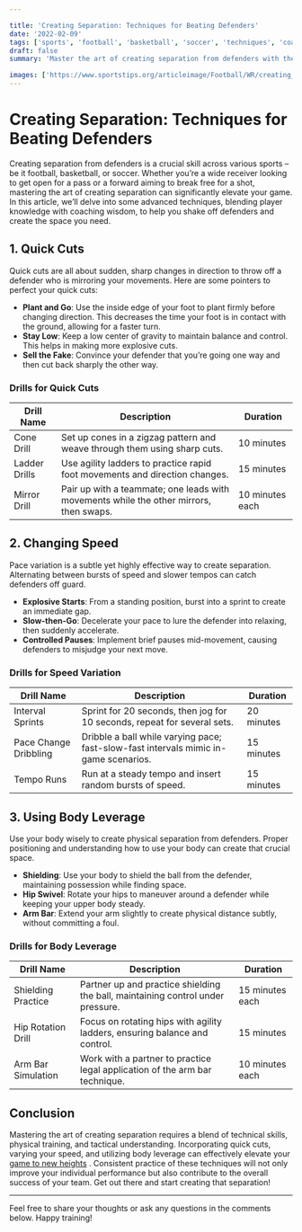 ```yaml
---

title: 'Creating Separation: Techniques for Beating Defenders'
date: '2022-02-09'
tags: ['sports', 'football', 'basketball', 'soccer', 'techniques', 'coaching', 'player-tips']
draft: false
summary: 'Master the art of creating separation from defenders with these advanced techniques, incorporating quick cuts, speed variation, and body leverage.'

images: ['https://www.sportstips.org/articleimage/Football/WR/creating_separation_techniques_for_beating_defenders.webp']
---
```


# Creating Separation: Techniques for Beating Defenders

Creating separation from defenders is a crucial skill across various sports – be it football, basketball, or soccer. Whether you’re a wide receiver looking to get open for a pass or a forward aiming to break free for a shot, mastering the art of creating separation can significantly elevate your game. In this article, we’ll delve into some advanced techniques, blending player knowledge with coaching wisdom, to help you shake off defenders and create the space you need.

## 1. Quick Cuts

Quick cuts are all about sudden, sharp changes in direction to throw off a defender who is mirroring your movements. Here are some pointers to perfect your quick cuts:

- **Plant and Go**: Use the inside edge of your foot to plant firmly before changing direction. This decreases the time your foot is in contact with the ground, allowing for a faster turn.
- **Stay Low**: Keep a low center of gravity to maintain balance and control. This helps in making more explosive cuts.
- **Sell the Fake**: Convince your defender that you’re going one way and then cut back sharply the other way.

### Drills for Quick Cuts

| Drill Name          | Description                                                                           | Duration         |
|---------------------|---------------------------------------------------------------------------------------|------------------|
| Cone Drill          | Set up cones in a zigzag pattern and weave through them using sharp cuts.             | 10 minutes       |
| Ladder Drills       | Use agility ladders to practice rapid foot movements and direction changes.           | 15 minutes       |
| Mirror Drill        | Pair up with a teammate; one leads with movements while the other mirrors, then swaps. | 10 minutes each  |

## 2. Changing Speed

Pace variation is a subtle yet highly effective way to create separation. Alternating between bursts of speed and slower tempos can catch defenders off guard.

- **Explosive Starts**: From a standing position, burst into a sprint to create an immediate gap.
- **Slow-then-Go**: Decelerate your pace to lure the defender into relaxing, then suddenly accelerate.
- **Controlled Pauses**: Implement brief pauses mid-movement, causing defenders to misjudge your next move.

### Drills for Speed Variation

| Drill Name            | Description                                                                          | Duration         |
|-----------------------|--------------------------------------------------------------------------------------|------------------|
| Interval Sprints      | Sprint for 20 seconds, then jog for 10 seconds, repeat for several sets.             | 20 minutes       |
| Pace Change Dribbling | Dribble a ball while varying pace; fast-slow-fast intervals mimic in-game scenarios. | 15 minutes       |
| Tempo Runs            | Run at a steady tempo and insert random bursts of speed.                             | 15 minutes       |

## 3. Using Body Leverage

Use your body wisely to create physical separation from defenders. Proper positioning and understanding how to use your body can create that crucial space.

- **Shielding**: Use your body to shield the ball from the defender, maintaining possession while finding space.
- **Hip Swivel**: Rotate your hips to maneuver around a defender while keeping your upper body steady.
- **Arm Bar**: Extend your arm slightly to create physical distance subtly, without committing a foul.

### Drills for Body Leverage

| Drill Name         | Description                                                                 | Duration         |
|--------------------|-----------------------------------------------------------------------------|------------------|
| Shielding Practice | Partner up and practice shielding the ball, maintaining control under pressure. | 15 minutes each |
| Hip Rotation Drill | Focus on rotating hips with agility ladders, ensuring balance and control.   | 15 minutes       |
| Arm Bar Simulation | Work with a partner to practice legal application of the arm bar technique. | 10 minutes each  |

## Conclusion

Mastering the art of creating separation requires a blend of technical skills, physical training, and tactical understanding. Incorporating quick cuts, varying your speed, and utilizing body leverage can effectively elevate your [game to new heights](#) . Consistent practice of these techniques will not only improve your individual performance but also contribute to the overall success of your team. Get out there and start creating that separation!

---

Feel free to share your thoughts or ask any questions in the comments below. Happy training!
